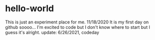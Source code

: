 # hello-world
This is just an experiment place for me.
11/18/2020
It is my first day on github soooo...
I'm excited to code but I don't know where to start but I guess it's alright.
update: 6/26/2021, codeday
